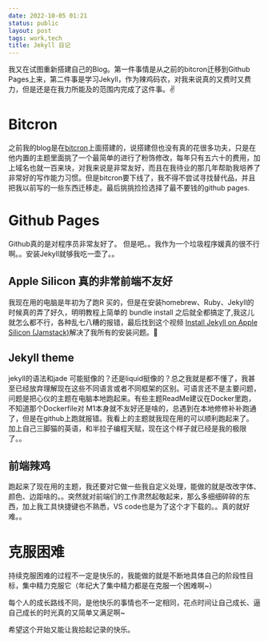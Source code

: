 ```yaml
---
date: 2022-10-05 01:21
status: public
layout: post
tags: work,tech
title: Jekyll 日记
---
```


我又在试图重新搭建自己的Blog。第一件事情是从之前的bitcron迁移到Github Pages上来，第二件事是学习Jekyll，作为辣鸡码农，对我来说真的又费时又费力，但是还是在我力所能及的范围内完成了这件事。✌️

# Bitcron

之前我的blog是在[bitcron](https://www.bitcron.com/)上面搭建的，说搭建但也没有真的花很多功夫，只是在他内置的主题里面挑了一个最简单的进行了粉饰修改，每年只有五六十的费用，加上域名也就一百来块，对我来说是非常友好，而且在我待业的那几年帮助我培养了非常好的写作能力习惯。但是bitcron要下线了，我不得不尝试寻找替代品，并且把我以前写的一些东西迁移走。最后挑挑捡捡选择了最不要钱的github pages.

# Github Pages

Github真的是对程序员非常友好了。
但是吧。。我作为一个垃圾程序媛真的很不行啊。。安装Jekyll就够我吃一壶了。。

## Apple Silicon 真的非常前端不友好
我现在用的电脑是年初为了跑R 买的，但是在安装homebrew、Ruby、Jekyll的时候真的弄了好久，明明教程上简单的 bundle install 之后就全都搞定了,我这儿就怎么都不行，各种乱七八糟的报错，最后找到这个视频 [Install Jekyll on Apple Silicon (Jamstack)](https://www.youtube.com/watch?v=UKB9ylw0G4U&t=828s&ab_channel=BillRaymond)解决了我所有的安装问题。🙏

## Jekyll theme
jekyll的语法和jade 可能挺像的？还是liquid挺像的？总之我就是都不懂了，我甚至已经放弃理解现在这些不同语言或者不同框架的区别。可语言还不是主要问题，问题是把心仪的主题在电脑本地跑起来。有些主题ReadMe建议在Docker里跑，不知道那个Dockerfile对 M1本身就不友好还是啥的，总遇到在本地修修补补跑通了，但是在github上跑就报错。我看上的主题就我现在用的可以顺利跑起来了。
加上自己三脚猫的英语，和半拉子编程天赋，现在这个样子就已经是我的极限了。。

## 前端辣鸡
跑起来了现在用的主题，我还要对它做一些我自定义处理，能做的就是改改字体、颜色、边距啥的。。突然就对前端们的工作肃然起敬起来，那么多细细碎碎的东西，加上我工具快捷键也不熟悉，VS code也是为了这个才下载的。。真的就好难。。

# 克服困难
持续克服困难的过程不一定是快乐的，我能做的就是不断地具体自己的阶段性目标，集中精力克服它（年纪大了集中精力都是在克服一个困难啊~）

每个人的成长路线不同，是他快乐的事情也不一定相同，花点时间让自己成长、逼自己成长的时光真的又简单又满足啊~

希望这个开始又能让我拾起记录的快乐。